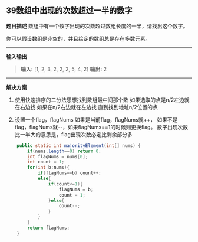 ## 39数组中出现的次数超过一半的数字
**题目描述**
数组中有一个数字出现的次数超过数组长度的一半，请找出这个数字。

你可以假设数组是非空的，并且给定的数组总是存在多数元素。

---
**输入输出**
>**输入:** [1, 2, 3, 2, 2, 2, 5, 4, 2]
**输出:** 2
---
**解决方案**
1. 使用快速排序的二分法思想找到数组最中间那个数
如果选取的点是n/2左边就在右边找
如果在n/2右边就在左边找
直到找到地址n/2位置的点

2. 设置一个flag，flagNums
如果是当前flag，flagNums就++，
如果不是flag，flagNums就--，如果flagNums==1的时候则更换flag。
数字出现次数比一半大的意思是，flag出现次数必定比剩余部分多
```java
    public static int majorityElement(int[] nums) {
        if(nums.length==0) return 0;
        int flagNums = nums[0];
        int count = 1;
        for(int b:nums){
            if(flagNums==b) count++;
            else{
                if(count<=1){
                    flagNums = b;
                    count = 1;
                }else{
                    count--;
                }
            }
        }
        return flagNums;
    }
```

